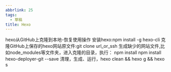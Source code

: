 ```yaml
---
abbrlink: 25
tags:
  - 草稿
title: Hexo
---
```

hexo从GitHub上克隆到本地-恢复使用操作
安装hexo:npm install -g hexo-cli
克隆GitHub上保存的hexo网站原文件:git clone url_or_ssh
生成缺少的网站文件,比如node_modules等文件夹，进入克隆的目录，执行：
npm install
npm install hexo-deployer-git --save
清理，生成、运行，hexo clean && hexo g && hexo s